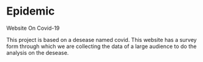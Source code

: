 # Epidemic
Website On Covid-19

This project is based on a desease named covid. This website has a survey form through which we are collecting the data of a large audience to do the analysis on the desease.
